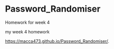 # Password_Randomiser
Homework for week 4

my week 4 homework

https://macca473.github.io/Password_Randomiser/.



